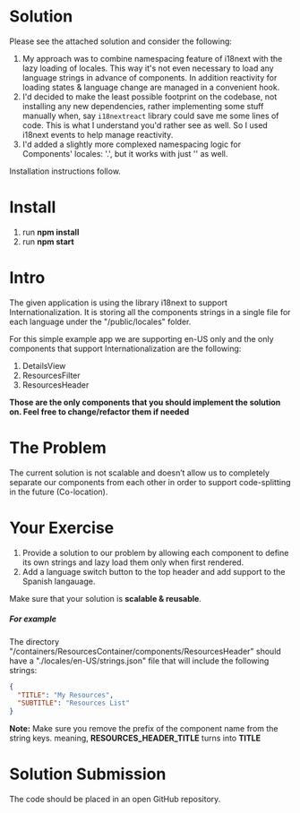 # Solution

Please see the attached solution and consider the following:
1. My approach was to combine namespacing feature of i18next with the lazy loading of locales. This way it's not even necessary to load any language strings in advance of components. In addition reactivity for loading states & language change are managed in a convenient hook.
2. I'd decided to make the least possible footprint on the codebase, not installing any new dependencies, rather implementing some stuff manually when, say `i18nextreact` library could save me some lines of code. This is what I understand you'd rather see as well. So I used i18next events to help manage reactivity.
3. I'd added a slightly more complexed namespacing logic for Components' locales: '<Container>.<Component>', but it works with just '<Component>' as well.

Installation instructions follow.

# Install

1. run **npm install**
2. run **npm start**

# Intro

The given application is using the library i18next to support Internationalization.
It is storing all the components strings in a single file for each language under the "/public/locales" folder.

For this simple example app we are supporting en-US only and the only components that support Internationalization are the following:

1. DetailsView
2. ResourcesFilter
3. ResourcesHeader

**Those are the only components that you should implement the solution on. Feel free to change/refactor them if needed**

# The Problem

The current solution is not scalable and doesn’t allow us to completely separate our components from each other in order to support code-splitting in the future (Co-location).

# Your Exercise

1. Provide a solution to our problem by allowing each component to define its own strings and lazy load them only when first rendered.
2. Add a language switch button to the top header and add support to the Spanish langauage.


Make sure that your solution is **scalable & reusable**.

##### For example

The directory "/containers/ResourcesContainer/components/ResourcesHeader" should have a "./locales/en-US/strings.json" file that will include the following strings:

```json
{
  "TITLE": "My Resources",
  "SUBTITLE": "Resources List"
}
```

**Note:** Make sure you remove the prefix of the component name from the string keys.
meaning, **RESOURCES_HEADER_TITLE** turns into **TITLE**

# Solution Submission

The code should be placed in an open GitHub repository.
